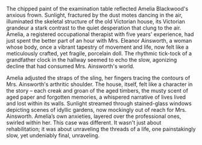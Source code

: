 The chipped paint of the examination table reflected Amelia Blackwood's anxious frown.  Sunlight, fractured by the dust motes dancing in the air, illuminated the skeletal structure of the old Victorian house, its Victorian grandeur a stark contrast to the quiet desperation that clung to the air.  Amelia, a registered occupational therapist with five years' experience,  had just spent the better part of an hour with Mrs. Eleanor Ainsworth, a woman whose body, once a vibrant tapestry of movement and life, now felt like a meticulously crafted, yet fragile, porcelain doll.  The rhythmic tick-tock of a grandfather clock in the hallway seemed to echo the slow, agonizing decline that had consumed Mrs. Ainsworth's world.


Amelia adjusted the straps of the sling, her fingers tracing the contours of Mrs. Ainsworth's arthritic shoulder.  The house, itself, felt like a character in the story – each creak and groan of the aged timbers, the musty scent of aged paper and forgotten memories, a whispered narrative of lives lived and lost within its walls.  Sunlight streamed through stained-glass windows depicting scenes of idyllic gardens, now mockingly out of reach for Mrs. Ainsworth. Amelia’s own anxieties, layered over the professional ones, swirled within her. This case was different.  It wasn't just about rehabilitation; it was about unraveling the threads of a life, one painstakingly slow, yet undeniably final, unraveling.

